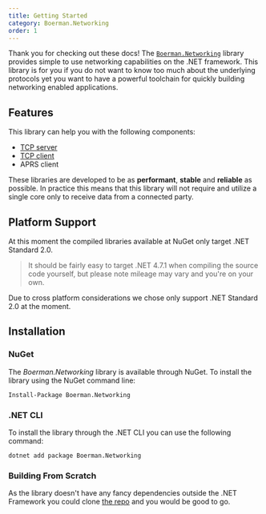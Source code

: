 ```yaml
---
title: Getting Started
category: Boerman.Networking
order: 1
---
```



Thank you for checking out these docs! The [`Boerman.Networking`](https://github.com/Boerman/Boerman.Networking) library provides simple to use networking capabilities on the .NET framework. This library is for you if you do not want to know too much about the underlying protocols yet you want to have a powerful toolchain for quickly building networking enabled applications.

## Features

This library can help you with the following components:

* [TCP server](/Libraries/Networking/tcp-server/)
* [TCP client](/Libraries/Networking/tcp-client/)
* APRS client

These libraries are developed to be as **performant**, **stable** and **reliable** as possible. In practice this means that this library will not require and utilize a single core only to receive data from a connected party.

## Platform Support

At this moment the compiled libraries available at NuGet only target .NET Standard 2.0.

> It should be fairly easy to target .NET 4.7.1 when compiling the source code yourself, but please note mileage may vary and you're on your own.

Due to cross platform considerations we chose only support .NET Standard 2.0 at the moment.

## Installation

### NuGet

The&nbsp;*Boerman.Networking*&nbsp;library is available through NuGet. To install the library using the NuGet command line:

```
Install-Package Boerman.Networking
```

### .NET CLI

To install the library through the .NET CLI you can use the following command:

```
dotnet add package Boerman.Networking
```

### Building From Scratch

As the library doesn't have any fancy dependencies outside the .NET Framework you could clone [the repo](https://github.com/Boerman/Boerman.Networking) and you would be good to go.